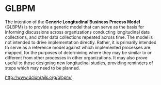 GLBPM
=====

The intention of the **Generic Longitudinal Business Process Model** (GLBPM) is to provide a generic model that can serve as the basis for informing discussions across organizations conducting longitudinal data collections, and other data collections repeated across time. The model is not intended to drive implementation directly. Rather, it is primarily intended to serve as a reference model against which implemented processes are mapped, for the purposes of determining where they may be similar to or different from other processes in other organizations. It may also prove useful to those designing new longitudinal studies, providing reminders of steps which may need to be planned.

http://www.ddionrails.org/glbpm/
